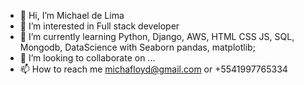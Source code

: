 - 👋 Hi, I’m Michael de Lima
- 👀 I’m interested in Full stack developer
- 🌱 I’m currently learning Python, Django, AWS, HTML CSS JS, SQL, Mongodb, DataScience with Seaborn pandas, matplotlib;
- 💞️ I’m looking to collaborate on ...
- 📫 How to reach me michafloyd@gmail.com or +5541997765334

<!---
MykleBR/MykleBR is a ✨ special ✨ repository because its `README.md` (this file) appears on your GitHub profile.
You can click the Preview link to take a look at your changes.
--->
